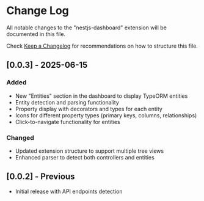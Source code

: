 # Change Log

All notable changes to the "nestjs-dashboard" extension will be documented in this file.

Check [Keep a Changelog](http://keepachangelog.com/) for recommendations on how to structure this file.

## [0.0.3] - 2025-06-15

### Added

- New "Entities" section in the dashboard to display TypeORM entities
- Entity detection and parsing functionality
- Property display with decorators and types for each entity
- Icons for different property types (primary keys, columns, relationships)
- Click-to-navigate functionality for entities

### Changed

- Updated extension structure to support multiple tree views
- Enhanced parser to detect both controllers and entities

## [0.0.2] - Previous

- Initial release with API endpoints detection

